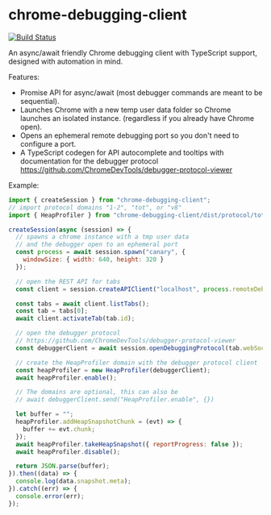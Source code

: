 chrome-debugging-client
=======================
[![Build Status](https://travis-ci.org/krisselden/chrome-debugging-client.svg?branch=master)](https://travis-ci.org/krisselden/chrome-debugging-client)

An async/await friendly Chrome debugging client with TypeScript support,
designed with automation in mind.

Features:

* Promise API for async/await (most debugger commands are meant to be sequential).
* Launches Chrome with a new temp user data folder so Chrome launches an isolated instance.
  (regardless if you already have Chrome open).
* Opens an ephemeral remote debugging port so you don't need to configure a port.
* A TypeScript codegen for API autocomplete and tooltips with documentation for
  the debugger protocol https://github.com/ChromeDevTools/debugger-protocol-viewer

Example:

```js
import { createSession } from "chrome-debugging-client";
// import protocol domains "1-2", "tot", or "v8"
import { HeapProfiler } from "chrome-debugging-client/dist/protocol/tot";

createSession(async (session) => {
  // spawns a chrome instance with a tmp user data
  // and the debugger open to an ephemeral port
  const process = await session.spawn("canary", {
    windowSize: { width: 640, height: 320 }
  });

  // open the REST API for tabs
  const client = session.createAPIClient("localhost", process.remoteDebuggingPort);

  const tabs = await client.listTabs();
  const tab = tabs[0];
  await client.activateTab(tab.id);

  // open the debugger protocol
  // https://github.com/ChromeDevTools/debugger-protocol-viewer
  const debuggerClient = await session.openDebuggingProtocol(tab.webSocketDebuggerUrl);

  // create the HeapProfiler domain with the debugger protocol client
  const heapProfiler = new HeapProfiler(debuggerClient);
  await heapProfiler.enable();

  // The domains are optional, this can also be
  // await debuggerClient.send("HeapProfiler.enable", {})

  let buffer = "";
  heapProfiler.addHeapSnapshotChunk = (evt) => {
    buffer += evt.chunk;
  });
  await heapProfiler.takeHeapSnapshot({ reportProgress: false });
  await heapProfiler.disable();

  return JSON.parse(buffer);
}).then((data) => {
  console.log(data.snapshot.meta);
}).catch((err) => {
  console.error(err);
});
```
